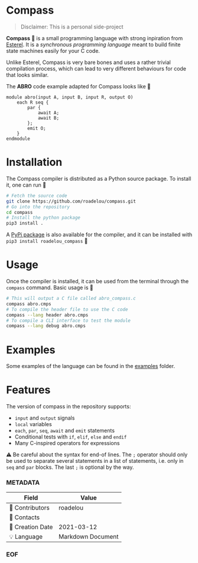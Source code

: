 # Compass

> Disclaimer: This is a personal side-project

__Compass__ :compass: is a small programming language with strong inpiration from [Esterel](https://en.wikipedia.org/wiki/Esterel). It is a _synchronous programming language_ meant to build finite state machines easily for your C code.

Unlike Esterel, Compass is very bare bones and uses a rather trivial compilation process, which can lead to very different behaviours for code that looks similar.

The __ABRO__ code example adapted for Compass looks like :arrow_down_small:

```
module abro(input A, input B, input R, output O)
    each R seq {
        par {
            await A;
            await B;
        };
        emit O;
    }
endmodule
```

# Installation

The Compass compiler is distributed as a Python source package. To install it, one can run :arrow_down_small:

```bash
# Fetch the source code
git clone https://github.com/roadelou/compass.git
# Go into the repository
cd compass
# Install the python package
pip3 install .
``` 

A [PyPi package](https://pypi.org/project/roadelou-compass/) is also available for the compiler, and it can be installed with `pip3 install roadelou_compass` :tada:

# Usage

Once the compiler is installed, it can be used from the terminal through the `compass` command. Basic usage is :arrow_down_small:

```bash
# This will output a C file called abro_compass.c
compass abro.cmps
# To compile the header file to use the C code
compass --lang header abro.cmps
# To compile a CLI interface to test the module
compass --lang debug abro.cmps
```

# Examples

Some examples of the language can be found in the [examples](https://github.com/roadelou/compass/examples) folder.

# Features

The version of compass in the repository supports:

 - `input` and `output` signals
 - `local` variables
 - `each`, `par`, `seq`, `await` and `emit` statements
 - Conditional tests with `if`, `elif`, `else` and `endif`
 - Many C-inspired operators for expressions

:warning: Be careful about the syntax for end-of lines. The `;` operator should only be used to separate several statements in a list of statements, i.e. only in `seq` and `par` blocks. The last `;` is optional by the way.

### METADATA

Field | Value
--- | ---
:pencil: Contributors | roadelou
:email: Contacts | 
:date: Creation Date | 2021-03-12
:bulb: Language | Markdown Document

### EOF
